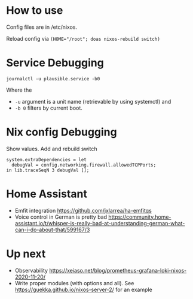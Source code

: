 # How to use

Config files are in /etc/nixos.

Reload config via
`(HOME="/root"; doas nixos-rebuild switch)`

# Service Debugging

`journalctl -u plausible.service -b0`

Where the 
- `-u` argument is a unit name (retrievable by using systemctl) and
- `-b 0` filters by current boot.

# Nix config Debugging

Show values. Add and rebuild switch

```
system.extraDependencies = let
  debugVal = config.networking.firewall.allowedTCPPorts;
in lib.traceSeqN 3 debugVal [];
```

# Home Assistant

- Emfit integration https://github.com/jxlarrea/ha-emfitqs
- Voice control in German is pretty bad https://community.home-assistant.io/t/whisper-is-really-bad-at-understanding-german-what-can-i-do-about-that/599167/3

# Up next

- Observability https://xeiaso.net/blog/prometheus-grafana-loki-nixos-2020-11-20/
- Write proper modules (with options and all). See https://guekka.github.io/nixos-server-2/ for an example
